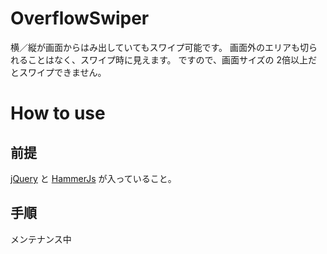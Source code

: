 # OverflowSwiper
横／縦が画面からはみ出していてもスワイプ可能です。
画面外のエリアも切られることはなく、スワイプ時に見えます。
ですので、画面サイズの 2倍以上だとスワイプできません。

# How to use

## 前提
[jQuery](https://jquery.com/) と [HammerJs](https://hammerjs.github.io/) が入っていること。

## 手順
メンテナンス中
